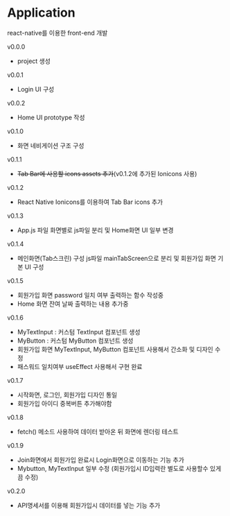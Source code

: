 # Application
react-native를 이용한 front-end 개발

v0.0.0
- project 생성

v0.0.1
- Login UI 구성

v0.0.2
- Home UI prototype 작성

v0.1.0
- 화면 네비게이션 구조 구성

v0.1.1
- ~~Tab Bar에 사용할 icons assets 추가~~(v0.1.2에 추가된 Ionicons 사용)

v0.1.2
- React Native Ionicons를 이용하여 Tab Bar icons 추가

v0.1.3
- App.js 파일 화면별로 js파일 분리 및 Home화면 UI 일부 변경

v0.1.4
- 메인화면(Tab스크린) 구성 js파일 mainTabScreen으로 분리 및 회원가입 화면 기본 UI 구성

v0.1.5
- 회원가입 화면 password 일치 여부 출력하는 함수 작성중
- Home 화면 잔여 날짜 출력하는 내용 추가중

v0.1.6
- MyTextInput : 커스텀 TextInput 컴포넌트 생성
- MyButton :  커스텀 MyButton 컴포넌트 생성
- 회원가입 화면 MyTextInput, MyButton 컴포넌트 사용해서 간소화 및 디자인 수정
- 패스워드 일치여부 useEffect 사용해서 구현 완료

v0.1.7
- 시작화면, 로그인, 회원가입 디자인 통일
- 회원가입 아이디 중복버튼 추가해야함

v0.1.8
- fetch() 메소드 사용하여 데이터 받아온 뒤 화면에 렌더링 테스트

v0.1.9
- Join화면에서 회원가입 완료시 Login화면으로 이동하는 기능 추가
- Mybutton, MyTextInput 일부 수정 (회원가입시 ID입력란 별도로 사용할수 있게끔 수정)

v0.2.0
- API명세서를 이용해 회원가입시 데이터를 넣는 기능 추가
